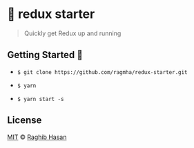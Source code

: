 # 🦄 redux starter
> Quickly get Redux up and running


## Getting Started 🚀

* ```$ git clone https://github.com/ragmha/redux-starter.git```

* ```$ yarn```

* ```$ yarn start -s```


## License
[MIT](./license) © [Raghib Hasan](http://raghibm.com/)